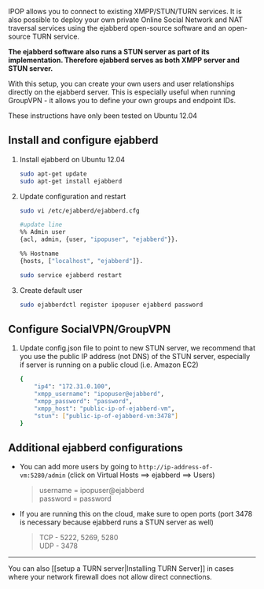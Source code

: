 IPOP allows you to connect to existing XMPP/STUN/TURN services. It is also possible to deploy your own private Online Social Network and NAT traversal services using the ejabberd open-source software and an open-source TURN service.

**The ejabberd software also runs a STUN server as part of its implementation. Therefore ejabberd serves as both XMPP server and STUN server.**

With this setup, you can create your own users and user relationships directly on the ejabberd server. This is especially useful when running GroupVPN - it allows you to define your own groups and endpoint IDs.

These instructions have only been tested on Ubuntu 12.04

## Install and configure ejabberd

1.  Install ejabberd on Ubuntu 12.04

    ```bash
    sudo apt-get update
    sudo apt-get install ejabberd
    ```

2.  Update configuration and restart

    ```bash
    sudo vi /etc/ejabberd/ejabberd.cfg

    #update line
    %% Admin user
    {acl, admin, {user, "ipopuser", "ejabberd"}}.

    %% Hostname
    {hosts, ["localhost", "ejabberd"]}.

    sudo service ejabberd restart
    ```

3.  Create default user

    ```bash
    sudo ejabberdctl register ipopuser ejabberd password
    ```

## Configure SocialVPN/GroupVPN

1.  Update config.json file to point to new STUN
    server, we recommend that you use the public IP address (not DNS) of the 
    STUN server, especially if server is running on a public cloud (i.e. 
    Amazon EC2)

    ```bash
    {
        "ip4": "172.31.0.100",
        "xmpp_username": "ipopuser@ejabberd",
        "xmpp_password": "password",
        "xmpp_host": "public-ip-of-ejabberd-vm",
        "stun": ["public-ip-of-ejabberd-vm:3478"]
    }
    ```

## Additional ejabberd configurations

-   You can add more users by going to `http://ip-address-of-vm:5280/admin`
    (click on Virtual Hosts ==\> ejabberd ==\> Users)

    >   username = ipopuser@ejabberd  
    >   password = password

-   If you are running this on the cloud, make sure to open ports (port 3478 is necessary because ejabberd
    runs a STUN server as well)

    > TCP - 5222, 5269, 5280  
    > UDP - 3478

---

You can also [[setup a TURN server|Installing TURN Server]] in cases where your
network firewall does not allow direct connections.
